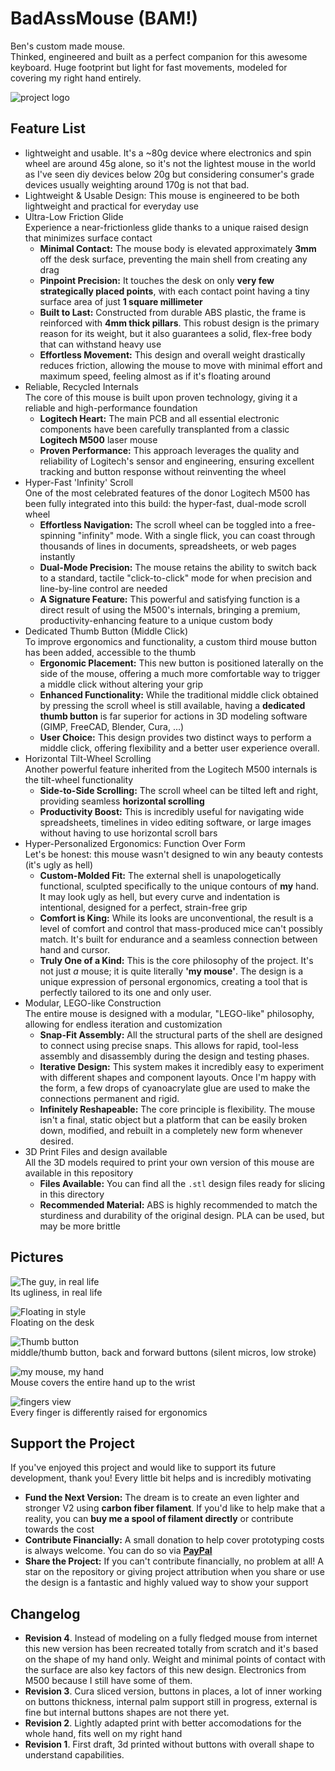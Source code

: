 # BadAssMouse (BAM!)
Ben's custom made mouse.  
Thinked, engineered and built as a perfect companion for this awesome keyboard.
Huge footprint but light for fast movements, modeled for covering my right hand entirely.

![project logo](logo.png)

## Feature List
- lightweight and usable. It's a ~80g device where electronics and spin wheel are around 45g alone, so it's not the lightest mouse in the world as I've seen diy devices below 20g
  but considering consumer's grade devices usually weighting around 170g is not that bad.
- Lightweight & Usable Design: This mouse is engineered to be both lightweight and practical for everyday use
- Ultra-Low Friction Glide  
  Experience a near-frictionless glide thanks to a unique raised design that minimizes surface contact
  - **Minimal Contact:** The mouse body is elevated approximately **3mm** off the desk surface, preventing the main shell from creating any drag
  - **Pinpoint Precision:** It touches the desk on only **very few strategically placed points**, with each contact point having a tiny surface area of just **1 square millimeter**
  - **Built to Last:** Constructed from durable ABS plastic, the frame is reinforced with **4mm thick pillars**. This robust design is the primary reason for its weight,
    but it also guarantees a solid, flex-free body that can withstand heavy use
  - **Effortless Movement:** This design and overall weight drastically reduces friction, allowing the mouse to move with minimal effort and maximum speed, feeling almost as if
   it's floating around
- Reliable, Recycled Internals  
The core of this mouse is built upon proven technology, giving it a reliable and high-performance foundation
  - **Logitech Heart:** The main PCB and all essential electronic components have been carefully transplanted from a classic **Logitech M500** laser mouse
  - **Proven Performance:** This approach leverages the quality and reliability of Logitech's sensor and engineering, ensuring excellent tracking and button response without reinventing the wheel
- Hyper-Fast 'Infinity' Scroll  
One of the most celebrated features of the donor Logitech M500 has been fully integrated into this build: the hyper-fast, dual-mode scroll wheel
  - **Effortless Navigation:** The scroll wheel can be toggled into a free-spinning "infinity" mode. With a single flick, you can coast through thousands of lines in documents, spreadsheets, or web pages instantly
  - **Dual-Mode Precision:** The mouse retains the ability to switch back to a standard, tactile "click-to-click" mode for when precision and line-by-line control are needed
  - **A Signature Feature:** This powerful and satisfying function is a direct result of using the M500's internals, bringing a premium, productivity-enhancing feature to a unique custom body
- Dedicated Thumb Button (Middle Click)  
To improve ergonomics and functionality, a custom third mouse button has been added, accessible to the thumb
  - **Ergonomic Placement:** This new button is positioned laterally on the side of the mouse, offering a much more comfortable way to trigger a middle click without altering your grip
  - **Enhanced Functionality:** While the traditional middle click obtained by pressing the scroll wheel is still available, having a 
    **dedicated thumb button** is far superior for actions in 3D modeling software (GIMP, FreeCAD, Blender, Cura, ...)
  - **User Choice:** This design provides two distinct ways to perform a middle click, offering flexibility and a better user experience overall.
- Horizontal Tilt-Wheel Scrolling  
Another powerful feature inherited from the Logitech M500 internals is the tilt-wheel functionality
  - **Side-to-Side Scrolling:** The scroll wheel can be tilted left and right, providing seamless **horizontal scrolling**
  - **Productivity Boost:** This is incredibly useful for navigating wide spreadsheets, timelines in video editing software, or large images without having to use horizontal scroll bars
- Hyper-Personalized Ergonomics: Function Over Form  
Let's be honest: this mouse wasn't designed to win any beauty contests (it's ugly as hell)
  - **Custom-Molded Fit:** The external shell is unapologetically functional, sculpted specifically to the unique contours of **my** hand. It may look ugly as hell, 
    but every curve and indentation is intentional, designed for a perfect, strain-free grip
  - **Comfort is King:** While its looks are unconventional, the result is a level of comfort and control that mass-produced mice can't possibly match.
    It's built for endurance and a seamless connection between hand and cursor.
  - **Truly One of a Kind:** This is the core philosophy of the project. It's not just *a* mouse; it is quite literally **'my mouse'**. 
    The design is a unique expression of personal ergonomics, creating a tool that is perfectly tailored to its one and only user.
- Modular, LEGO-like Construction  
The entire mouse is designed with a modular, "LEGO-like" philosophy, allowing for endless iteration and customization
  - **Snap-Fit Assembly:** All the structural parts of the shell are designed to connect using precise snaps. This allows for rapid, tool-less assembly and disassembly 
    during the design and testing phases.
  -  **Iterative Design:** This system makes it incredibly easy to experiment with different shapes and component layouts. Once I'm happy with the form, a few drops of
    cyanoacrylate glue are used to make the connections permanent and rigid.
  - **Infinitely Reshapeable:** The core principle is flexibility. The mouse isn't a final, static object but a platform that can be easily broken down, modified, and
    rebuilt in a completely new form whenever desired.
- 3D Print Files and design available  
All the 3D models required to print your own version of this mouse are available in this repository
  - **Files Available:** You can find all the `.stl` design files ready for slicing in this directory
  - **Recommended Material:** ABS is highly recommended to match the sturdiness and durability of the original design. PLA can be used, but may be more brittle


## Pictures
![The guy, in real life](0.its.ugliness.png)  
Its ugliness, in real life

![Floating in style](1.floating.around.png)  
Floating on the desk

![Thumb button](2.middle.back.forward.buttons.png)  
middle/thumb button, back and forward buttons (silent micros, low stroke)

![my mouse, my hand](3.hand.top.png)  
Mouse covers the entire hand up to the wrist

![fingers view](4.hand.front.png)  
Every finger is differently raised for ergonomics


## Support the Project
If you've enjoyed this project and would like to support its future development, thank you! Every little bit helps and is incredibly motivating
- **Fund the Next Version:** The dream is to create an even lighter and stronger V2 using **carbon fiber filament**. If you'd like to help make that a reality,
you can **buy me a spool of filament directly** or contribute towards the cost
- **Contribute Financially:** A small donation to help cover prototyping costs is always welcome. You can do so via [**PayPal**](paypal.me/bendonations)
- **Share the Project:** If you can't contribute financially, no problem at all! A star on the repository or giving project attribution when you share or use
the design is a fantastic and highly valued way to show your support


## Changelog

- **Revision 4**. Instead of modeling on a fully fledged mouse from internet this new version has been recreated
  totally from scratch and it's based on the shape of my hand only.    Weight and minimal points of contact with
  the surface are also key factors of this new design.  Electronics from M500 because I still have some of them.
- **Revision 3**. Cura sliced version, buttons in places, a lot of inner working on buttons thickness,
    internal palm support still in progress, external is fine but internal buttons shapes are not there yet.
- **Revision 2**. Lightly adapted print with better accomodations for the whole hand, fits well on my right hand
- **Revision 1**. First draft, 3d printed without buttons with overall shape to understand capabilities.
